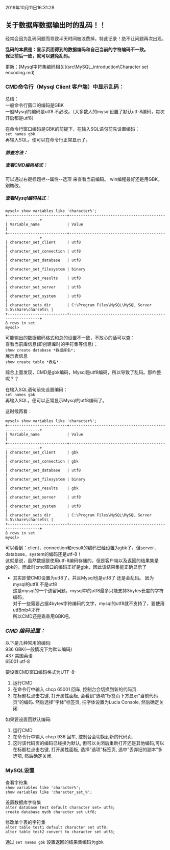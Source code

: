 2019年10月11日16:31:28

## 关于数据库数据输出时的乱码！！

经常会因为乱码问题而导致半天时间被浪费掉，特此记录！绝不让问题再次出现。


**乱码的本质是：显示页面得到的数据编码和自己当前的字符编码不一致。**  
**保证前后一致，就可以避免乱码。**

更新：[Mysql字符集编码相关](src\MySQL_introduction\Character set encoding.md)

### CMD命令行（Mysql Client 客户端）中显示乱码：

总结：   
一般命令行窗口的编码是GBK   
一般Mysql的编码是utf8 不必改。（大多数人的mysql设置了默认utf-8编码，每次开启都是utf8）

在命令行窗口编码是GBK的前提下，在输入SQL语句前先设置编码：  
`set names gbk`   
再输入SQL。便可以在命令行正常显示了。  


#### *排查方法：*


##### 查看CMD编码格式：  

可以通过右键标题栏--属性--选项  来查看当前编码。 win编程最好还是用GBK。别瞎改。

 
##### 查看Mysql编码格式：  

    mysql> show variables like 'character%';  
    +--------------------------+---------------------------------------------------------+
    | Variable_name            | Value                                                   |
    +--------------------------+---------------------------------------------------------+
    | character_set_client     | utf8                                                    |
    | character_set_connection | utf8                                                    |
    | character_set_database   | utf8                                                    |
    | character_set_filesystem | binary                                                  |
    | character_set_results    | utf8                                                    |
    | character_set_server     | utf8                                                    |
    | character_set_system     | utf8                                                    |
    | character_sets_dir       | C:\Program Files\MySQL\MySQL Server 5.5\share\charsets\ |
    +--------------------------+---------------------------------------------------------+
    8 rows in set
    mysql> 

可能输出的数据编码格式和总的设置不一致，不放心的话可以查：  
 查看当前库信息(即创建库时的字符集等信息)；  
`show create database *数据库名*;`  
展示表信息   
`show create table *表名*`  

综合上面发现，CMD是gbk编码，Mysql是utf8编码，所以导致了乱码。那咋整呢？？

在输入SQL语句前先设置编码：  
`set names gbk`   
再输入SQL。便可以正常显示Mysql的utf8编码了。

这时候再看：  

    mysql> show variables like 'character%';  
    +--------------------------+---------------------------------------------------------+
    | Variable_name            | Value                                                   |
    +--------------------------+---------------------------------------------------------+
    | character_set_client     | gbk                                                    |
    | character_set_connection | gbk                                                    |
    | character_set_database   | utf8                                                    |
    | character_set_filesystem | binary                                                  |
    | character_set_results    | gbk                                                    |
    | character_set_server     | utf8                                                    |
    | character_set_system     | utf8                                                    |
    | character_sets_dir       | C:\Program Files\MySQL\MySQL Server 5.5\share\charsets\ |
    +--------------------------+---------------------------------------------------------+
    8 rows in set
    mysql> 
    
可以看到：client，connection和result的编码已经设置为gbk了，但server，database，system的编码还是utf-8！  
这就是说，虽然数据是使用utf-8编码存储的，但是客户端以及返回的结果集是gbk的，而此时cmd窗口的编码正好是gbk，因此该结果集能正确显示了
  

* 其实即使CMD设置为utf8了，并且Mysql也是utf8了 还是会乱码。 因为mysql的utf8 不是utf8   
这是mysql的一个遗留问题，mysql中的utf8最多只能支持3bytes长度的字符编码，  
对于一些需要占据4bytes字符编码的文字，mysql的utf8就不支持了，要使用utf8mb4才行  
所以CMD还是乖乖用GBK吧。

### *CMD 编码设置：*

以下是几种常用的编码:   
936 GBK(一般情况下为默认编码)   
437 美国英语   
65001 utf-8

要设置CMD窗口编码格式为UTF-8:

1. 运行CMD 
2. 在命令行中输入 chcp 65001 回车, 控制台会切换到新的代码页. 
3. 在标题栏点击右键, 打开属性面板, 会看到”选项”标签页下方显示”当前代码页”的编码. 然后选择”字体”标签页, 把字体设置为Lucia Console, 然后确定关闭.

如果要设置回默认编码:
1. 运行CMD 
2. 在命令行中输入 chcp 936 回车, 控制台会切换到新的代码页. 
3. 这时该代码页的编码已经换为默认, 但可以关闭后重新打开还是其他编码,可以在标题栏点击右键, 打开属性面板, 选择”选项”标签页, 选中”丢弃旧的副本”多选项, 然后确定关闭.

### MySQL设置

查看字符集  
`show variables like 'character%';`  
`show variables like 'character_set_%';`

设置数据库字符集  
`alter database test default character set= utf8;`  
`create database mydb character set utf8;`

修改单个表的字符集  
`alter table test1 default character set utf8;`  
`alter table test2 convert to character set utf8;`


通过 `set names gbk` 设置返回的结果集编码为gbk 